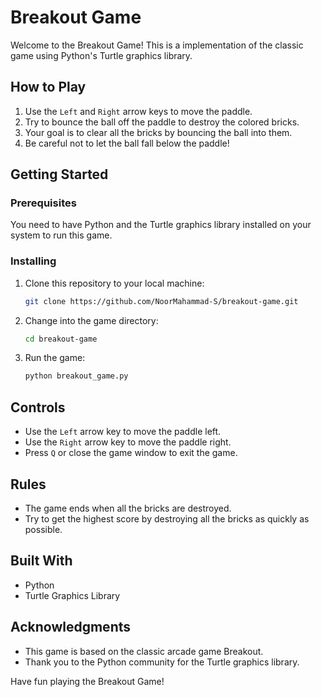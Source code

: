 # Breakout Game

Welcome to the Breakout Game! This is a implementation of the classic game using Python's Turtle graphics library.

## How to Play

1. Use the `Left` and `Right` arrow keys to move the paddle.
2. Try to bounce the ball off the paddle to destroy the colored bricks.
3. Your goal is to clear all the bricks by bouncing the ball into them.
4. Be careful not to let the ball fall below the paddle!

## Getting Started

### Prerequisites

You need to have Python and the Turtle graphics library installed on your system to run this game.

### Installing

1. Clone this repository to your local machine:

   ```bash
   git clone https://github.com/NoorMahammad-S/breakout-game.git
   ```

2. Change into the game directory:

   ```bash
   cd breakout-game
   ```

3. Run the game:

   ```bash
   python breakout_game.py
   ```

## Controls

- Use the `Left` arrow key to move the paddle left.
- Use the `Right` arrow key to move the paddle right.
- Press `Q` or close the game window to exit the game.

## Rules

- The game ends when all the bricks are destroyed.
- Try to get the highest score by destroying all the bricks as quickly as possible.

## Built With

- Python
- Turtle Graphics Library

## Acknowledgments

- This game is based on the classic arcade game Breakout.
- Thank you to the Python community for the Turtle graphics library.

Have fun playing the Breakout Game!
